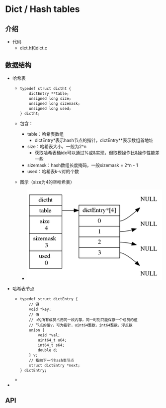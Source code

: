 # Dict / Hash tables

## 介绍

+ 代码
  + dict.h和dict.c

## 数据结构

+ 哈希表

  + ```
    typedef struct dictht {
        dictEntry **table;
        unsigned long size;
        unsigned long sizemask;
        unsigned long used;
    } dictht;
    ```

  + 包含：

    + table：哈希表数组
      + dictEntry*表示hash节点的指针，dictEntry**表示数组首地址
    + size：哈希表大小，一般为2^n
      + 获取哈希表桶idx可以通过%或&实现，但取模操作比&操作性能差一些
    + sizemask：hash数组长度掩码，一般sizemask = 2^n - 1
    + used：哈希表k-v对的个数

  + 图示（size为4的空哈希表）

    + <img src="https://github.com/baozi929/Notes/blob/main/redis/learning-redis/figures/dict_emptyHashTable.png" width="600"/><br/>

+ 哈希表节点

  + ```
    typedef struct dictEntry {
    	// 键
        void *key;
    	// 值
    	// u的所有成员占用同一段内存，同一时刻只能保存一个成员的值
    	// 节点的值v，可为指针，uint64整数，int64整数，浮点数
        union {
            void *val;
            uint64_t u64;
            int64_t s64;
            double d;
        } v;
    	// 指向下一个hash表节点
        struct dictEntry *next;
    } dictEntry;
    ```

  + 

+ 



## API

